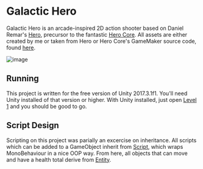# Galactic Hero

Galactic Hero is an arcade-inspired 2D action shooter based on Daniel Remar's [Hero](http://remar.se/daniel/hero.php), precursor to the fantastic [Hero Core](http://remar.se/daniel/herocore.php). All assets are either created by me or taken from Hero or Hero Core's GameMaker source code, found [here](http://remar.se/daniel/resources.php).

![image](https://user-images.githubusercontent.com/18620874/39257828-754c9dc0-4880-11e8-8165-c8d21bdc75cc.png)

## Running

This project is written for the free version of Unity 2017.3.1f1. You'll need Unity installed of that version or higher. With Unity installed, just open [Level 1](Assets/_Scenes/Level1.unity) and you should be good to go.

## Script Design

Scripting on this project was parially an excercise on inheritance. All scripts which can be added to a GameObject inherit from [Script](Assets/Scripts/Script.cs), which wraps MonoBehaviour in a nice OOP way. From here, all objects that can move and have a health total derive from [Entity](Assets/Scripts/Entity.cs).
